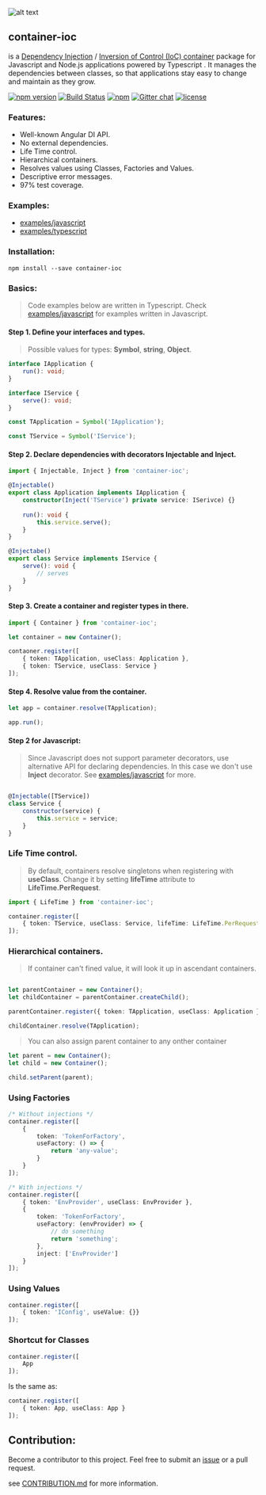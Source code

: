 ![alt text](http://abcselfstorageperth.com.au/wp-content/uploads/2014/08/icon-container-storage1.png)


## **container-ioc** 
is a [Dependency Injection](https://en.wikipedia.org/wiki/Dependency_injection) / [Inversion of Control (IoC) container](http://martinfowler.com/articles/injection.html) package for Javascript and Node.js applications powered by Typescript . It manages the dependencies between classes, so that applications stay easy to change and maintain as they grow.

[![npm version](https://badge.fury.io/js/container-ioc.svg)](https://badge.fury.io/js/container-ioc)
[![Build Status](https://travis-ci.org/thohoh/container-ioc.svg?branch=master)](https://travis-ci.org/thohoh/container-ioc)
[![npm](https://img.shields.io/npm/dt/container-ioc.svg)](https://www.npmjs.com/package/container-ioc)
[![Gitter chat](https://badges.gitter.im/container-ioc/Lobby.png)](https://gitter.im/container-ioc/Lobby)
[![license](https://img.shields.io/github/license/thohoh/container-ioc.svg)](https://github.com/thohoh/container-ioc/blob/master/LICENSE)

### Features:
* Well-known Angular DI API.
* No external dependencies.
* Life Time control.
* Hierarchical containers.
* Resolves values using Classes, Factories and Values.
* Descriptive error messages.
* 97% test coverage.

### Examples:  
* [examples/javascript](examples/javascript)
* [examples/typescript](examples/typescript)


### Installation:
```
npm install --save container-ioc
```
### Basics:
> Code examples below are written in Typescript. Check [examples/javascript](examples/javascript) for examples written in Javascript.

#### Step 1. Define your interfaces and types.
> Possible values for types: **Symbol**, **string**, **Object**.

```typescript
interface IApplication {
    run(): void;
}

interface IService {
    serve(): void;
}

const TApplication = Symbol('IApplication');

const TService = Symbol('IService');
```

#### Step 2. Declare dependencies with decorators **Injectable** and **Inject**.

```typescript
import { Injectable, Inject } from 'container-ioc';

@Injectable()
export class Application implements IApplication {
    constructor(Inject('TService') private service: ISerivce) {}
    
    run(): void {
        this.service.serve();
    }
}

@Injectabe()
export class Service implements IService {
    serve(): void {
        // serves
    }
}
```

#### Step 3. Create a container and register types in there.

```typescript
import { Container } from 'container-ioc';

let container = new Container();

contaoner.register([
    { token: TApplication, useClass: Application },
    { token: TService, useClass: Service }
]);
```

#### Step 4. Resolve value from the container.

```typescript
let app = container.resolve(TApplication);

app.run();
```

#### Step 2 for Javascript:
> Since Javascript does not support parameter decorators, use alternative API for declaring dependencies. In this case we don't use **Inject** decorator. See [examples/javascript](examples/javascript) for more.
```javascript

@Injectable([TService])
class Service {
    constructor(service) {
        this.service = service;
    }
}
```

### Life Time control.
> By default, containers resolve singletons when registering with **useClass**. Change it by setting **lifeTime** attribute to **LifeTime.PerRequest**.

```typescript
import { LifeTime } from 'container-ioc';

container.register([
    { token: TService, useClass: Service, lifeTime: LifeTime.PerRequest }
]);
```

### Hierarchical containers.
> If container can't fined value, it will look it up in ascendant containers.
```typescript

let parentContainer = new Container();
let childContainer = parentContainer.createChild();

parentContainer.register({ token: TApplication, useClass: Application });

childContainer.resolve(TApplication);
```
> You can also assign parent container to any onther container
```typescript
let parent = new Container();
let child = new Container();

child.setParent(parent);
```

### Using Factories
```typescript
/* Without injections */
container.register([
    {
        token: 'TokenForFactory',
        useFactory: () => {
            return 'any-value';
        }
    }
]);

/* With injections */
container.register([
    { token: 'EnvProvider', useClass: EnvProvider },
    {
        token: 'TokenForFactory',
        useFactory: (envProvider) => {
            // do something
            return 'something';
        },
        inject: ['EnvProvider']
    }
]);
```

### Using Values 
```typescript
container.register([
    { token: 'IConfig', useValue: {}}
]);
```

### Shortcut for Classes
```typescript
container.register([
    App
]);
```
Is the same as:
```typescript
container.register([
    { token: App, useClass: App }
]);
```

## Contribution:
Become a contributor to this project. Feel free to submit an [issue](https://github.com/thohoh/container-ioc/issues) or a pull request.

see [CONTRIBUTION.md](CONTRIBUTION.md) for more information.